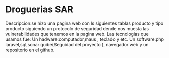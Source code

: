 
# Droguerias SAR
Descripcion:se hizo una pagina web con ls siguientes tablas producto y tipo producto siguiendo un protocolo de seguridad dende nos muesta las vulnerabilidades que tenemos en la pagina web.
Las tecnologias que usamos fue: 
Un hadware:computador,maus , teclado y etc.
Un software:php laravel,sql,sonar quibe(Seguidad del proyecto ), navegador web y un repositorio en el github.   